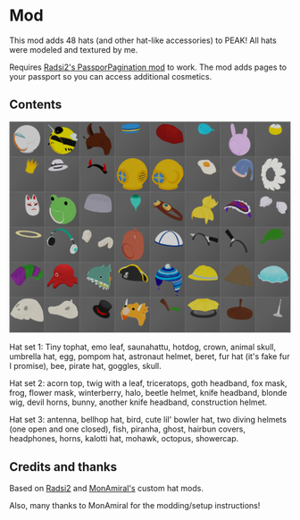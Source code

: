 # Mod
This mod adds 48 hats (and other hat-like accessories) to PEAK! 
All hats were modeled and textured by me.

Requires [Radsi2's PassporPagination mod](https://thunderstore.io/c/peak/p/Radsi2/PassporPagination/) to work. The mod adds pages to your passport so you can access additional cosmetics.  


## Contents

![Image of every hat:](https://github.com/Samtankerous/PEAK-ManyManyHats/blob/main/AllHats.png)

Hat set 1: Tiny tophat, emo leaf, saunahattu, hotdog, crown, animal skull, umbrella hat, egg, pompom hat, astronaut helmet, beret, fur hat (it's fake fur I promise), bee, pirate hat, goggles, skull.

Hat set 2: acorn top, twig with a leaf, triceratops, goth headband, fox mask, frog, flower mask, winterberry, halo, beetle helmet, knife headband, blonde wig, devil horns, bunny, another knife headband, construction helmet.  

Hat set 3: antenna, bellhop hat, bird, cute lil' bowler hat, two diving helmets (one open and one closed), fish, piranha, ghost, hairbun covers, headphones, horns, kalotti hat, mohawk, octopus, showercap.



## Credits and thanks
Based on [Radsi2](https://thunderstore.io/c/peak/p/Radsi2/CustomHats/) and [MonAmiral's](https://thunderstore.io/c/peak/p/MonAmiral/MoreCustomHats/) custom hat mods.

Also, many thanks to MonAmiral for the modding/setup instructions!


